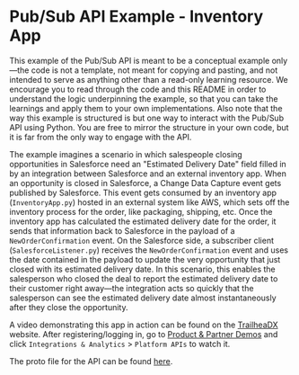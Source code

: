 # Pub/Sub API Example - Inventory App 

This example of the Pub/Sub API is meant to be a conceptual example only—the
code is not a template, not meant for copying and pasting, and not intended to
serve as anything other than a read-only learning resource. We encourage you to
read through the code and this README in order to understand the logic
underpinning the example, so that you can take the learnings and apply them to
your own implementations. Also note that the way this example is structured is
but one way to interact with the Pub/Sub API using Python. You are free to
mirror the structure in your own code, but it is far from the only way to
engage with the API. 

The example imagines a scenario in which salespeople closing opportunities in
Salesforce need an "Estimated Delivery Date" field filled in by an integration
between Salesforce and an external inventory app. When an opportunity is closed
in Salesforce, a Change Data Capture event gets published by Salesforce. This
event gets consumed by an inventory app (`InventoryApp.py`) hosted in an
external system like AWS, which sets off the inventory process for the order,
like packaging, shipping, etc. Once the inventory app has calculated the
estimated delivery date for the order, it sends that information back to
Salesforce in the payload of a `NewOrderConfirmation` event. On the Salesforce
side, a subscriber client (`SalesforceListener.py`) receives the
`NewOrderConfirmation` event and uses the date contained in the payload to
update the very opportunity that just closed with its estimated delivery date.
In this scenario, this enables the salesperson who closed the deal to report
the estimated delivery date to their customer right away—the integration acts
so quickly that the salesperson can see the estimated delivery date almost
instantaneously after they close the opportunity. 

A video demonstrating this app in action can be found on the
[TrailheaDX](https://www.salesforce.com/trailheadx) website. After
registering/logging in, go to [Product & Partner
Demos](https://www.salesforce.com/trailheadx) and click `Integrations &
Analytics` > `Platform APIs` to watch it.

The proto file for the API can be found [here](https://github.com/developerforce/pub-sub-api-pilot/blob/main/pubsub_api.proto).
